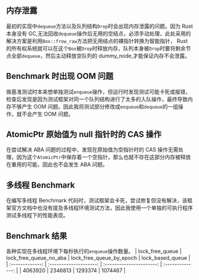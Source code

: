 ## 内存泄露  
最初的实现中`dequeue`方法以及队列结构`Drop`时会出现内存泄露的问题。因为 Rust 本身没有 GC,无法回收`dequeue`操作后无用的空结点，必须手动处理，此处采用的解决方案是利用`Box::frow_raw`方法把无用结点的裸指针转换为智能指针， Rust 的所有权系统就可以在这个`Box`被`Drop`时释放内存，队列本身被`Drop`时要将剩余节点全部`dequeue`，然后主动释放空队列的 dummy_node,才能保证内存不会泄露。  

## Benchmark 时出现 OOM 问题  
做基准测试时本来想单独测试`enqueue`操作，但运行时发现测试可能卡死或报错，检查后发现是因为测试框架对同一个队列结构进行了太多的入队操作，最终导致内存不够产生 OOM 问题。因此我将测试部分修改成`enqueue`和`dequeue`的一组操作，就不会产生 OOM 问题。  

## AtomicPtr 原始值为 null 指针时的 CAS 操作
在尝试解决 ABA 问题的过程中，发现在原始值为空指针时的 CAS 操作无需处理，因为这个`AtomicPtr`中保存着一个空指针，那么也就不存在这部分内存被释放在重用的可能，因此也不会发生 ABA 问题。

## 多线程 Benchmark
在编写多线程 Benchmark 代码时，测试框架会卡死，尝试修复但没有解决，该框架官方文档中也没有提及多线程环境测试方法，因此我使用一个单独的可执行程序测试多线程下的性能表现。

## Benchmark 结果
各种实现在多线程环境下每秒执行的`enqueue`操作数量。
| lock_free_queue | lock_free_queue_no_aba | lock_free_queue_by_epoch | lock_based_queue |
| :-------------: | :--------------------: | :----------------------: | :--------------: |
|     4063920     |        2346813         |         1293374          |     1074467      |
